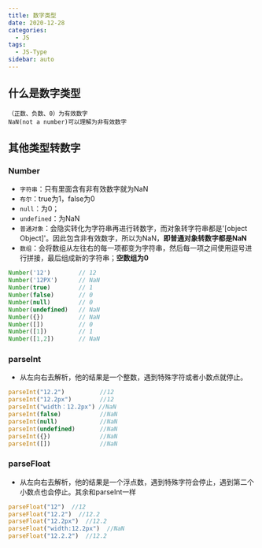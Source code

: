 ```yaml
---
title: 数字类型
date: 2020-12-28
categories:
  - JS
tags:
  - JS-Type
sidebar: auto
---
```

## 什么是数字类型
```
（正数、负数、0）为有效数字
NaN(not a number)可以理解为非有效数字
```
## 其他类型转数字
### Number
+ `字符串`：只有里面含有非有效数字就为NaN
+ `布尔`：true为1，false为0
+ `null`：为0；
+ `undefined`：为NaN
+ `普通对象`：会隐实转化为字符串再进行转数字，而对象转字符串都是'[object Object]'。因此包含非有效数字，所以为NaN，**即普通对象转数字都是NaN**
+ `数组`：会将数组从左往右的每一项都变为字符串，然后每一项之间使用逗号进行拼接，最后组成新的字符串；**空数组为0**
``` js
Number('12')        // 12
Number('12PX')      // NaN
Number(true)        // 1
Number(false)       // 0
Number(null)        // 0
Number(undefined)   // NaN
Number({})          // NaN
Number([])          // 0
Number([1])         // 1
Number([1,2])       // NaN
```

### parseInt
+ 从左向右去解析，他的结果是一个整数，遇到特殊字符或者小数点就停止。
``` js
parseInt("12.2")          //12
parseInt("12.2px")        //12
parseInt("width：12.2px") //NaN
parseInt(false)           //NaN
parseInt(null)            //NaN
parseInt(undefined)       //NaN
parseInt({})              //NaN
parseInt([])              //NaN
```
### parseFloat
+ 从左向右去解析，他的结果是一个浮点数，遇到特殊字符会停止，遇到第二个小数点也会停止。其余和parseInt一样
``` js
parseFloat("12")  //12
parseFloat("12.2")  //12.2
parseFloat("12.2px")  //12.2
parseFloat("width:12.2px")  //NaN
parseFloat("12.2.2")  //12.2
```